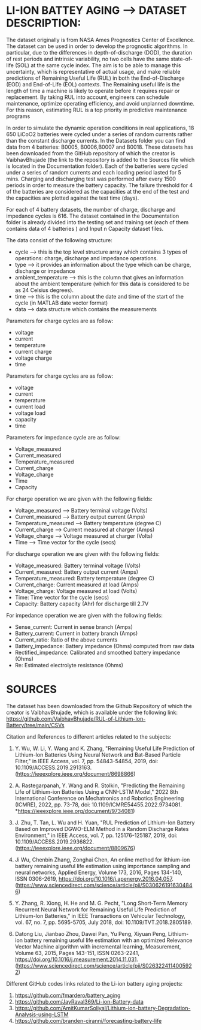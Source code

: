 # LI-ION BATTEY AGING --> DATASET DESCRIPTION:

The dataset originally is from NASA Ames Prognostics Center of Excellence. 
The dataset can be used in order to develop the prognostic algorithms. In particular, due to the differences in depth-of-discharge (DOD), the duration of rest periods and intrinsic variability, no two cells have the same state-of-life (SOL) at the same cycle index. The aim is to be able to manage this uncertainty, which is representative of actual usage, and make reliable predictions of Remaining Useful Life (RUL) in both the End-of-Discharge (EOD) and End-of-Life (EOL) contexts.
The Remaining useful life is the length of time a machine is likely to operate before it requires repair or replacement. By taking RUL into account, engineers can schedule maintenance, optimize operating efficiency, and avoid unplanned downtime. For this reason, estimating RUL is a top priority in predictive maintenance programs

In order to simulate the dynamic operation conditions in real applications, 18 650 LiCoO2 batteries were cycled under a series of random currents rather than the constant discharge currents. In the Datasets folder you can find data from 4 batteries: B0005, B0006,B0007 and B0018. These datasets has been downloaded from the GitHub repository of which the creator is VaibhavBhujade (the link to the repository is added to the Sources file which is located in the Documentation folder).
Each of the batteries were cycled under a series of random currents and each loading period lasted for 5 mins.
Charging and discharging test was performed after every 1500 periods in order to measure the battery capacity. The failure threshold for 4 of the batteries are considered as the capacities at the end of the test and the capacities are plotted against the test time (days).

For each of 4 battery datasets, the number of charge, discharge and impedance cycles is 616.
The dataset contained in the Documentation folder is already divided into the testing set and training set (each of them contains data of 4 batteries ) and Input n Capacity dataset files.


The data consist of the following structure:
- cycle --> this is the top level structure array which contains 3 types of operations: charge, discharge and impedance operations.
- type --> it provides an information about the type which can be charge, discharge or impedance
- ambient_temperature --> this is the column that gives an information about the ambient temperature (which for this data is considered to be as 24 Celsius degrees).
- time --> this is the column about the date and time of the start of the cycle (in MATLAB date vector format)
- data --> data structure which contains the measurements



Parameters for charge cycles are as follow:
- voltage
- current
- temperature
- current charge
- voltage charge
- time


Parameters for charge cycles are as follow:
- voltage
- current
- temperature
- current load
- voltage load
- capacity
- time

Parameters for impedance cycle are as follow:
- Voltage_measured
- Current_measured
- Temperature_measured
- Current_charge
- Voltage_charge
- Time
- Capacity

For charge operation we are given with the following fields:
* Voltage_measured --> Battery terminal voltage (Volts)
* Current_measured --> Battery output current (Amps)
* Temperature_measured --> Battery temperature (degree C)
* Current_charge --> Current measured at charger (Amps)
* Voltage_charge --> Voltage measured at charger (Volts)
* Time --> Time vector for the cycle (secs)

For discharge operation we are given with the following fields:

* Voltage_measured: Battery terminal voltage (Volts)
* Current_measured: Battery output current (Amps)
* Temperature_measured: Battery temperature (degree C)
* Current_charge: Current measured at load (Amps)
* Voltage_charge: Voltage measured at load (Volts)
* Time: Time vector for the cycle (secs)
* Capacity: Battery capacity (Ahr) for discharge till 2.7V

For impedance operation we are given with the following fields:
* Sense_current: Current in sense branch (Amps)
* Battery_current: Current in battery branch (Amps)
* Current_ratio: Ratio of the above currents
* Battery_impedance: Battery impedance (Ohms) computed from raw data
* Rectified_impedance: Calibrated and smoothed battery impedance (Ohms)
* Re: Estimated electrolyte resistance (Ohms)

# SOURCES

The dataset has been downloaded from the Github Repository of which the creator is VaibhavBhujade, which is available under the following link: https://github.com/VaibhavBhujade/RUL-of-Lithium-Ion-Battery/tree/main/CSVs


Citation and References to different articles related to the subjects:

1) Y. Wu, W. Li, Y. Wang and K. Zhang, "Remaining Useful Life Prediction of Lithium-Ion Batteries Using Neural Network and Bat-Based Particle Filter," in IEEE Access, vol. 7, pp. 54843-54854, 2019, doi: 10.1109/ACCESS.2019.2913163. (https://ieeexplore.ieee.org/document/8698866)

2) A. Rastegarpanah, Y. Wang and R. Stolkin, "Predicting the Remaining Life of Lithium-ion Batteries Using a CNN-LSTM Model," 2022 8th International Conference on Mechatronics and Robotics Engineering (ICMRE), 2022, pp. 73-78, doi: 10.1109/ICMRE54455.2022.9734081. *https://ieeexplore.ieee.org/document/9734081)

3) J. Zhu, T. Tan, L. Wu and H. Yuan, "RUL Prediction of Lithium-Ion Battery Based on Improved DGWO-ELM Method in a Random Discharge Rates Environment," in IEEE Access, vol. 7, pp. 125176-125187, 2019, doi: 10.1109/ACCESS.2019.2936822. (https://ieeexplore.ieee.org/document/8809676)

4) Ji Wu, Chenbin Zhang, Zonghai Chen, An online method for lithium-ion battery remaining useful life estimation using importance sampling and neural networks, Applied Energy, Volume 173, 2016, Pages 134-140, ISSN 0306-2619, https://doi.org/10.1016/j.apenergy.2016.04.057. (https://www.sciencedirect.com/science/article/pii/S0306261916304846)

5) Y. Zhang, R. Xiong, H. He and M. G. Pecht, "Long Short-Term Memory Recurrent Neural Network for Remaining Useful Life Prediction of Lithium-Ion Batteries," in IEEE Transactions on Vehicular Technology, vol. 67, no. 7, pp. 5695-5705, July 2018, doi: 10.1109/TVT.2018.2805189.

6) Datong Liu, Jianbao Zhou, Dawei Pan, Yu Peng, Xiyuan Peng, Lithium-ion battery remaining useful life estimation with an optimized Relevance Vector Machine algorithm with incremental learning, Measurement, Volume 63, 2015, Pages 143-151, ISSN 0263-2241,
https://doi.org/10.1016/j.measurement.2014.11.031. (https://www.sciencedirect.com/science/article/pii/S0263224114005922)


Different GitHub codes links related to the Li-ion battery aging projects:
1) https://github.com/fmardero/battery_aging
2) https://github.com/JayRaval369/Li-ion-Battery-data
3) https://github.com/AmitKumarSoliyal/Lithium-ion-battery-Degradation-Analysis-using-LSTM
4) https://github.com/branden-ciranni/forecasting-battery-life